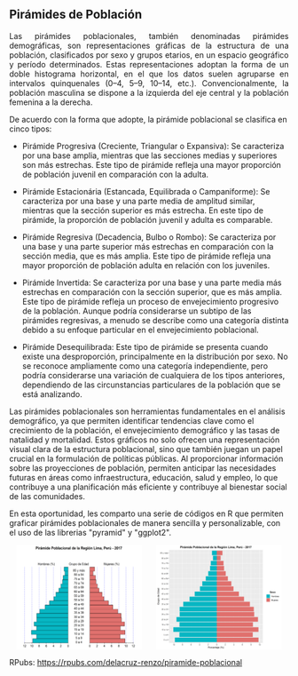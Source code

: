 ## Pirámides de Población
<p align="justify">
Las pirámides poblacionales, también denominadas pirámides demográficas, son representaciones gráficas de la estructura de una población, clasificados por sexo y grupos etarios, en un espacio geográfico y período determinados. Estas representaciones adoptan la forma de un doble histograma horizontal, en el que los datos suelen agruparse en intervalos quinquenales (0–4, 5–9, 10–14, etc.). Convencionalmente, la población masculina se dispone a la izquierda del eje central y la población femenina a la derecha.

De acuerdo con la forma que adopte, la pirámide poblacional se clasifica en cinco tipos:

- Pirámide Progresiva (Creciente, Triangular o Expansiva): Se caracteriza por una base amplia, mientras que las secciones medias y superiores son más estrechas. Este tipo de pirámide refleja una mayor proporción de población juvenil en comparación con la adulta.

- Pirámide Estacionária (Estancada, Equilibrada o Campaniforme): Se caracteriza por una base y una parte media de amplitud similar, mientras que la sección superior es más estrecha. En este tipo de pirámide, la proporción de población juvenil y adulta es comparable.

- Pirámide Regresiva (Decadencia, Bulbo o Rombo): Se caracteriza por una base y una parte superior más estrechas en comparación con la sección media, que es más amplia. Este tipo de pirámide refleja una mayor proporción de población adulta en relación con los juveniles.

- Pirámide Invertida: Se caracteriza por una base y una parte media más estrechas en comparación con la sección superior, que es más amplia. Este tipo de pirámide refleja un proceso de envejecimiento progresivo de la población. Aunque podría considerarse un subtipo de las pirámides regresivas, a menudo se describe como una categoría distinta debido a su enfoque particular en el envejecimiento poblacional.

- Pirámide Desequilibrada: Este tipo de pirámide se presenta cuando existe una desproporción, principalmente en la distribución por sexo. No se reconoce ampliamente como una categoría independiente, pero podría considerarse una variación de cualquiera de los tipos anteriores, dependiendo de las circunstancias particulares de la población que se está analizando.

Las pirámides poblacionales son herramientas fundamentales en el análisis demográfico, ya que permiten identificar tendencias clave como el crecimiento de la población, el envejecimiento demográfico y las tasas de natalidad y mortalidad. Estos gráficos no solo ofrecen una representación visual clara de la estructura poblacional, sino que también juegan un papel crucial en la formulación de políticas públicas. Al proporcionar información sobre las proyecciones de población, permiten anticipar las necesidades futuras en áreas como infraestructura, educación, salud y empleo, lo que contribuye a una planificación más eficiente y contribuye al bienestar social de las comunidades.

En esta oportunidad, les comparto una serie de códigos en R que permiten graficar pirámides poblacionales de manera sencilla y personalizable, con el uso de las librerias "pyramid" y "ggplot2".
</p>

<div style="display: flex; justify-content: space-around;">
  <img src="piramide_pyramid.png" width="45%" />
  <img src="piramide_ggplot2.png" width="45%" />
</div>

RPubs: https://rpubs.com/delacruz-renzo/piramide-poblacional
